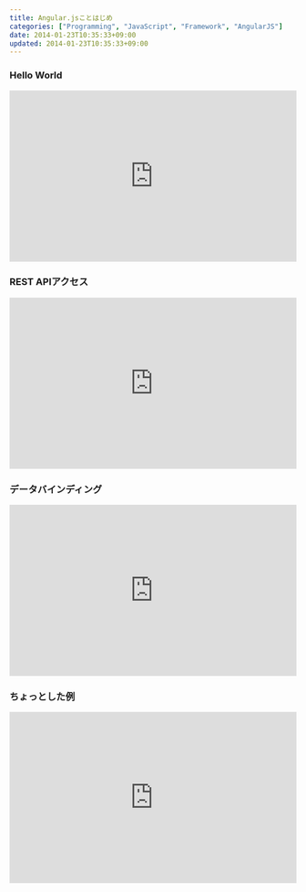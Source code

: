 ```yaml
---
title: Angular.jsことはじめ
categories: ["Programming", "JavaScript", "Framework", "AngularJS"]
date: 2014-01-23T10:35:33+09:00
updated: 2014-01-23T10:35:33+09:00
---
```


### Hello World

<iframe width="100%" height="300" src="http://jsfiddle.net/6w7Zd/embedded/" allowfullscreen="allowfullscreen" frameborder="0"></iframe>


### REST APIアクセス

<iframe width="100%" height="300" src="http://jsfiddle.net/RVr7h/embedded/" allowfullscreen="allowfullscreen" frameborder="0"></iframe>

### データバインディング

<iframe width="100%" height="300" src="http://jsfiddle.net/D3Fms/embedded/" allowfullscreen="allowfullscreen" frameborder="0"></iframe>

### ちょっとした例

<iframe width="100%" height="300" src="http://jsfiddle.net/U4pnH/embedded/" allowfullscreen="allowfullscreen" frameborder="0"></iframe>
